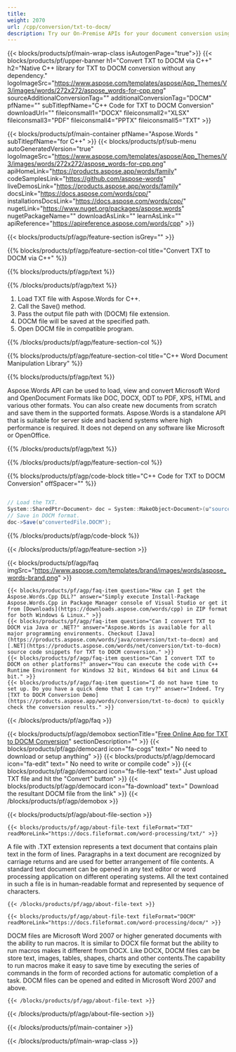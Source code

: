 ```yaml
---
title:  
weight: 2070
url: /cpp/conversion/txt-to-docm/ 
description: Try our On-Premise APIs for your document conversion using C++ Runtime Environment for Windows 32 bit, Windows 64 bit and Linux 64 bit.
---
```


{{< blocks/products/pf/main-wrap-class isAutogenPage="true">}}
{{< blocks/products/pf/upper-banner h1="Convert TXT to DOCM via C++" h2="Native C++ library for TXT to DOCM conversion without any dependency." logoImageSrc="https://www.aspose.com/templates/aspose/App_Themes/V3/images/words/272x272/aspose_words-for-cpp.png" sourceAdditionalConversionTag="" additionalConversionTag="DOCM" pfName="" subTitlepfName="C++ Code for TXT to DOCM Conversion" downloadUrl="" fileiconsmall1="DOCX" fileiconsmall2="XLSX" fileiconsmall3="PDF" fileiconsmall4="PPTX" fileiconsmall5="TXT" >}}

{{< blocks/products/pf/main-container pfName="Aspose.Words " subTitlepfName="for C++" >}}
{{< blocks/products/pf/sub-menu autoGeneratedVersion="true" logoImageSrc="https://www.aspose.com/templates/aspose/App_Themes/V3/images/words/272x272/aspose_words-for-cpp.png" apiHomeLink="https://products.aspose.app/words/family" codeSamplesLink="https://github.com/aspose-words" liveDemosLink="https://products.aspose.app/words/family" docsLink="https://docs.aspose.com/words/cpp/" installationsDocsLink="https://docs.aspose.com/words/cpp/" nugetLink="https://www.nuget.org/packages/aspose.words" nugetPackageName="" downloadAsLink="" learnAsLink="" apiReference="https://apireference.aspose.com/words/cpp" >}}

{{< blocks/products/pf/agp/feature-section isGrey="" >}}

{{% blocks/products/pf/agp/feature-section-col title="Convert TXT to DOCM via C++" %}}

{{% blocks/products/pf/agp/text %}}

{{% /blocks/products/pf/agp/text %}}

1.  Load TXT file with Aspose.Words for C++.
1.  Call the Save() method.
1.  Pass the output file path with (DOCM) file extension.
1.  DOCM file will be saved at the specified path.
1.  Open DOCM file in compatible program.

{{% /blocks/products/pf/agp/feature-section-col %}}

{{% blocks/products/pf/agp/feature-section-col title="C++ Word Document Manipulation Library" %}}

{{% blocks/products/pf/agp/text %}}

 Aspose.Words API can be used to load, view and convert Microsoft Word and OpenDocument Formats like DOC, DOCX, ODT to PDF, XPS, HTML and various other formats. You can also create new documents from scratch and save them in the supported formats. Aspose.Words is a standalone API that is suitable for server side and backend systems where high performance is required. It does not depend on any software like Microsoft or OpenOffice.

{{% /blocks/products/pf/agp/text %}}

{{% /blocks/products/pf/agp/feature-section-col %}}

{{% blocks/products/pf/agp/code-block title="C++ Code for TXT to DOCM Conversion" offSpacer="" %}}

```cs

// Load the TXT.
System::SharedPtr<Document> doc = System::MakeObject<Document>(u"sourceFile.txt");
// Save in DOCM format.
doc->Save(u"convertedFile.DOCM");

```

{{% /blocks/products/pf/agp/code-block %}}

{{< /blocks/products/pf/agp/feature-section >}}

{{< blocks/products/pf/agp/faq imgSrc="https://www.aspose.com/templates/brand/images/words/aspose_words-brand.png" >}}

    {{< blocks/products/pf/agp/faq-item question="How can I get the Aspose.Words.Cpp DLL?" answer="Simply execute Install-Package Aspose.Words.Cpp in Package Manager console of Visual Studio or get it from [Downloads](https://downloads.aspose.com/words/cpp) in ZIP format for both Windows & Linux." >}}
    {{< blocks/products/pf/agp/faq-item question="Can I convert TXT to DOCM via Java or .NET?" answer="Aspose.Words is available for all major programming environments. Checkout [Java](https://products.aspose.com/words/java/conversion/txt-to-docm) and [.NET](https://products.aspose.com/words/net/conversion/txt-to-docm) source code snippets for TXT to DOCM conversion." >}}
    {{< blocks/products/pf/agp/faq-item question="Can I convert TXT to DOCM on other platforms?" answer="You can execute the code with C++ Runtime Environment for Windows 32 bit, Windows 64 bit and Linux 64 bit." >}}
    {{< blocks/products/pf/agp/faq-item question="I do not have time to set up. Do you have a quick demo that I can try?" answer="Indeed. Try [TXT to DOCM Conversion Demo](https://products.aspose.app/words/conversion/txt-to-docm) to quickly check the conversion results." >}}
 
{{< /blocks/products/pf/agp/faq >}}

<!-- aboutfile Starts -->

{{< blocks/products/pf/agp/demobox sectionTitle="[Free Online App for TXT to DOCM Conversion](https://products.aspose.app/words/conversion/txt-to-docm)" sectionDescription="" >}}
        {{< blocks/products/pf/agp/democard icon="fa-cogs" text=" No need to download or setup anything" >}}
        {{< blocks/products/pf/agp/democard icon="fa-edit" text=" No need to write or compile code" >}}
        {{< blocks/products/pf/agp/democard icon="fa-file-text" text=" Just upload TXT file and hit the \"Convert\" button" >}}
        {{< blocks/products/pf/agp/democard icon="fa-download" text=" Download the resultant DOCM file from the link" >}}
{{< /blocks/products/pf/agp/demobox >}}

{{< blocks/products/pf/agp/about-file-section >}}

    {{< blocks/products/pf/agp/about-file-text fileFormat="TXT" readMoreLink="https://docs.fileformat.com/word-processing/txt/" >}}
A file with .TXT extension represents a text document that contains plain text in the form of lines. Paragraphs in a text document are recognized by carriage returns and are used for better arrangement of file contents. A standard text document can be opened in any text editor or word processing application on different operating systems. All the text contained in such a file is in human-readable format and represented by sequence of characters.

    {{< /blocks/products/pf/agp/about-file-text >}}

    {{< blocks/products/pf/agp/about-file-text fileFormat="DOCM" readMoreLink="https://docs.fileformat.com/word-processing/docm/" >}}
DOCM files are Microsoft Word 2007 or higher generated documents with the ability to run macros. It is similar to DOCX file format but the ability to run macros makes it different from DOCX. Like DOCX, DOCM files can be store text, images, tables, shapes, charts and other contents.The capability to run macros make it easy to save time by executing the series of commands in the form of recorded actions for automatic completion of a task. DOCM files can be opened and edited in Microsoft Word 2007 and above.

    {{< /blocks/products/pf/agp/about-file-text >}}

{{< /blocks/products/pf/agp/about-file-section >}}

<!-- aboutfile Ends -->

{{< /blocks/products/pf/main-container >}}
    
{{< /blocks/products/pf/main-wrap-class >}}